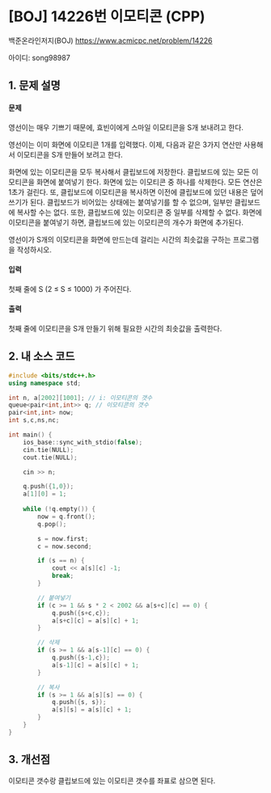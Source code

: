 # [BOJ] 14226번 이모티콘 (CPP)


백준온라인저지(BOJ) https://www.acmicpc.net/problem/14226


아이디: song98987


## 1. 문제 설명

#### 문제
영선이는 매우 기쁘기 때문에, 효빈이에게 스마일 이모티콘을 S개 보내려고 한다.

영선이는 이미 화면에 이모티콘 1개를 입력했다. 이제, 다음과 같은 3가지 연산만 사용해서 이모티콘을 S개 만들어 보려고 한다.

화면에 있는 이모티콘을 모두 복사해서 클립보드에 저장한다.
클립보드에 있는 모든 이모티콘을 화면에 붙여넣기 한다.
화면에 있는 이모티콘 중 하나를 삭제한다.
모든 연산은 1초가 걸린다. 또, 클립보드에 이모티콘을 복사하면 이전에 클립보드에 있던 내용은 덮어쓰기가 된다. 클립보드가 비어있는 상태에는 붙여넣기를 할 수 없으며, 일부만 클립보드에 복사할 수는 없다. 또한, 클립보드에 있는 이모티콘 중 일부를 삭제할 수 없다. 화면에 이모티콘을 붙여넣기 하면, 클립보드에 있는 이모티콘의 개수가 화면에 추가된다.

영선이가 S개의 이모티콘을 화면에 만드는데 걸리는 시간의 최솟값을 구하는 프로그램을 작성하시오.

#### 입력
첫째 줄에 S (2 ≤ S ≤ 1000) 가 주어진다.

#### 출력
첫째 줄에 이모티콘을 S개 만들기 위해 필요한 시간의 최솟값을 출력한다.

## 2. 내 소스 코드

```c++
#include <bits/stdc++.h>
using namespace std;

int n, a[2002][1001]; // i: 이모티콘의 갯수
queue<pair<int,int>> q; // 이모티콘의 갯수
pair<int,int> now;
int s,c,ns,nc;

int main() {
    ios_base::sync_with_stdio(false);
    cin.tie(NULL);
    cout.tie(NULL);

    cin >> n;

    q.push({1,0});
    a[1][0] = 1;
    
    while (!q.empty()) {
        now = q.front();
        q.pop();

        s = now.first;
        c = now.second;

        if (s == n) {
            cout << a[s][c] -1;
            break;
        }

        // 붙여넣기
        if (c >= 1 && s * 2 < 2002 && a[s+c][c] == 0) {
            q.push({s+c,c});
            a[s+c][c] = a[s][c] + 1;
        }

        // 삭제
        if (s >= 1 && a[s-1][c] == 0) {
            q.push({s-1,c});
            a[s-1][c] = a[s][c] + 1;
        }

        // 복사
        if (s >= 1 && a[s][s] == 0) {
            q.push({s, s});
            a[s][s] = a[s][c] + 1;
        }
    }
}
```

## 3. 개선점

이모티콘 갯수랑 클립보드에 있는 이모티콘 갯수를 좌표로 삼으면 된다.
